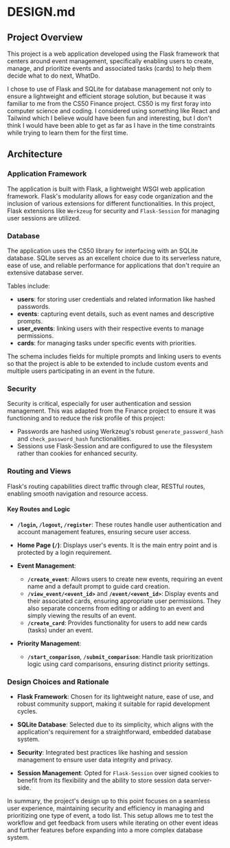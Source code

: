 # DESIGN.md

## Project Overview

This project is a web application developed using the Flask framework that centers around event management, specifically enabling users to create, manage, and prioritize events and associated tasks (cards) to help them decide what to do next, WhatDo.

I chose to use of Flask and SQLite for database management not only to ensure a lightweight and efficient storage solution, but because it was familiar to me from the CS50 Finance project. CS50 is my first foray into computer science and coding. I considered using something like React and Tailwind which I believe would have been fun and interesting, but I don't think I would have been able to get as far as I have in the time constraints while trying to learn them for the first time.

## Architecture

### Application Framework

The application is built with Flask, a lightweight WSGI web application framework. Flask's modularity allows for easy code organization and the inclusion of various extensions for different functionalities. In this project, Flask extensions like `Werkzeug` for security and `Flask-Session` for managing user sessions are utilized.

### Database

The application uses the CS50 library for interfacing with an SQLite database. SQLite serves as an excellent choice due to its serverless nature, ease of use, and reliable performance for applications that don't require an extensive database server.

Tables include:

- **users**: for storing user credentials and related information like hashed passwords.
- **events**: capturing event details, such as event names and descriptive prompts.
- **user_events**: linking users with their respective events to manage permissions.
- **cards**: for managing tasks under specific events with priorities.

The schema includes fields for multiple prompts and linking users to events so that the project is able to be extended to include custom events and multiple users participating in an event in the future. 

### Security

Security is critical, especially for user authentication and session management. This was adapted from the Finance project to ensure it was functioning and to reduce the risk profile of this project:

- Passwords are hashed using Werkzeug's robust `generate_password_hash` and `check_password_hash` functionalities.
- Sessions use Flask-Session and are configured to use the filesystem rather than cookies for enhanced security.

### Routing and Views

Flask's routing capabilities direct traffic through clear, RESTful routes, enabling smooth navigation and resource access.

#### Key Routes and Logic

- **`/login`, `/logout`, `/register`**: These routes handle user authentication and account management features, ensuring secure user access.
  
- **Home Page (`/`)**: Displays user's events. It is the main entry point and is protected by a login requirement.

- **Event Management**: 
  - **`/create_event`**: Allows users to create new events, requiring an event name and a default prompt to guide card creation.
  - **`/view_event/<event_id>`** and **`/event/<event_id>`**: Display events and their associated cards, ensuring appropriate user permissions. They also separate concerns from editing or adding to an event and simply viewing the results of an event. 
  - **`/create_card`**: Provides functionality for users to add new cards (tasks) under an event.

- **Priority Management**:
  - **`/start_comparison`**, **`/submit_comparison`**: Handle task prioritization logic using card comparisons, ensuring distinct priority settings.

### Design Choices and Rationale

- **Flask Framework**: Chosen for its lightweight nature, ease of use, and robust community support, making it suitable for rapid development cycles.
  
- **SQLite Database**: Selected due to its simplicity, which aligns with the application's requirement for a straightforward, embedded database system.

- **Security**: Integrated best practices like hashing and session management to ensure user data integrity and privacy.

- **Session Management**: Opted for `Flask-Session` over signed cookies to benefit from its flexibility and the ability to store session data server-side.

In summary, the project's design up to this point focuses on a seamless user experience, maintaining security and efficiency in managing and prioritizing one type of event, a todo list. This setup allows me to test the workflow and get feedback from users while iterating on other event ideas and further features before expanding into a more complex database system.